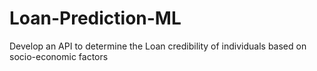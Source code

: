 # Loan-Prediction-ML

Develop an API to determine the Loan credibility of individuals based on socio-economic factors
